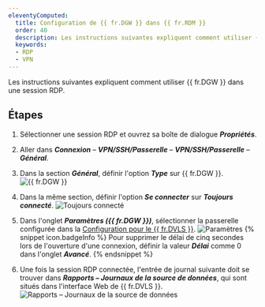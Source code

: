 ```yaml
---
eleventyComputed:
  title: Configuration de {{ fr.DGW }} dans {{ fr.RDM }}
  order: 40
  description: Les instructions suivantes expliquent comment utiliser {{ fr.DGW }} dans une session RDP.
  keywords:
  - RDP
  - VPN
---
```

Les instructions suivantes expliquent comment utiliser {{ fr.DGW }} dans une session RDP.

## Étapes

1. Sélectionner une session RDP et ouvrez sa boîte de dialogue ***Propriétés***.
1. Aller dans ***Connexion*** – ***VPN/SSH/Passerelle*** – ***VPN/SSH/Passerelle*** – ***Général***.
1. Dans la section ***Général***, définir l'option ***Type*** sur {{ fr.DGW }}.
![{{ fr.DGW }}](https://cdnweb.devolutions.net/docs/fr/server/DGW0008.png)
1. Dans la même section, définir l'option ***Se connecter*** sur ***Toujours connecté***.
![Toujours connecté](https://cdnweb.devolutions.net/docs/fr/server/DGW0009.png)
1. Dans l'onglet ***Paramètres ({{ fr.DGW }})***, sélectionner la passerelle configurée dans la [Configuration pour le {{ fr.DVLS }}](/fr/server/dgw/server-configuration/).
![Paramètres](https://cdnweb.devolutions.net/docs/fr/server/DGW0007.png)
{% snippet icon.badgeInfo %}
Pour supprimer le délai de cinq secondes lors de l'ouverture d'une connexion, définir la valeur ***Délai*** comme 0 dans l'onglet ***Avancé***.
{% endsnippet %}

6. Une fois la session RDP connectée, l'entrée de journal suivante doit se trouver dans ***Rapports – Journaux de la source de données***, qui sont situés dans l'interface Web de {{ fr.DVLS }}.
![Rapports – Journaux de la source de données](https://cdnweb.devolutions.net/docs/fr/server/DGW0010.png)
